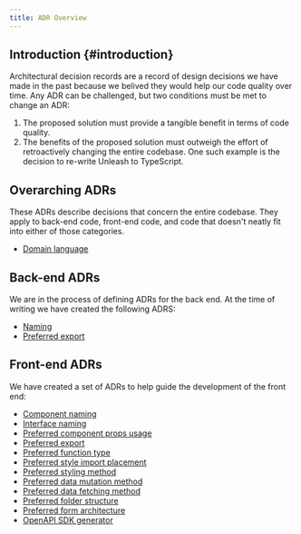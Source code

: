 ```yaml
---
title: ADR Overview
---
```


## Introduction {#introduction}

Architectural decision records are a record of design decisions we have made in the past because we belived they would help our code quality over time. Any ADR can be challenged, but two conditions must be met to change an ADR: 
1. The proposed solution must provide a tangible benefit in terms of code quality.
2. The benefits of the proposed solution must outweigh the effort of retroactively changing the entire codebase. 
One such example is the decision to re-write Unleash to TypeScript.

## Overarching ADRs

These ADRs describe decisions that concern the entire codebase. They apply to back-end code, front-end code, and code that doesn't neatly fit into either of those categories.

* [Domain language](./overarching/domain-language.md)

## Back-end ADRs

We are in the process of defining ADRs for the back end. At the time of writing we have created the following ADRS:

* [Naming](./back-end/naming.md)
* [Preferred export](./back-end/preferred-export.md)

## Front-end ADRs

We have created a set of ADRs to help guide the development of the front end:

* [Component naming](./front-end/component-naming.md)
* [Interface naming](./front-end/interface-naming.md)
* [Preferred component props usage](./front-end/preferred-component-props-usage.md)
* [Preferred export](./front-end/preferred-export.md)
* [Preferred function type](./front-end/preferred-function-type.md)
* [Preferred style import placement](./front-end/preferred-styles-import-placement.md)
* [Preferred styling method](./front-end/preferred-styling-method.md)
* [Preferred data mutation method](./front-end/preferred-data-mutation-method.md)
* [Preferred data fetching method](./front-end/preferred-data-fetching-method.md)
* [Preferred folder structure](./front-end/preferred-folder-structure.md)
* [Preferred form architecture](./front-end/preferred-form-architecture.md)
* [OpenAPI SDK generator](../front-end/sdk-generator.md)
